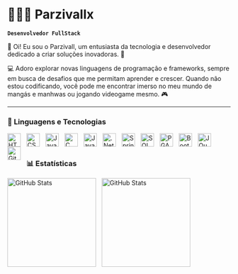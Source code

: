 # 👩🏻‍💻 Parzivallx

**`Desenvolvedor FullStack`**

👋 Oi! Eu sou o Parzivall, um entusiasta da tecnologia e desenvolvedor dedicado a criar soluções inovadoras. 🚀

💻 Adoro explorar novas linguagens de programação e frameworks, sempre em busca de desafios que me permitam aprender e crescer. Quando não estou codificando, você pode me encontrar imerso no meu mundo de mangás e manhwas ou  jogando videogame mesmo. 🎮



---

### 🤖 Linguagens e Tecnologias

<img 
    align="left" 
    alt="HTML"
    title="HTML" 
    width="30px" 
    style="padding-right: 10px;" 
    src="https://cdn.jsdelivr.net/gh/devicons/devicon@latest/icons/html5/html5-original.svg" 
/>
<img 
    align="left" 
    alt="CSS" 
    title="CSS"
    width="30px" 
    style="padding-right: 10px;" 
    src="https://cdn.jsdelivr.net/gh/devicons/devicon@latest/icons/css3/css3-original.svg" 
/>
<img 
    align="left" 
    alt="JavaScript" 
    title="JavaScript"
    width="30px" 
    style="padding-right: 10px;" 
    src="https://cdn.jsdelivr.net/gh/devicons/devicon@latest/icons/javascript/javascript-original.svg" 
/>
<img 
    align="left" 
    alt="C Sharp"
    title="C Sharp" 
    width="30px" 
    style="padding-right: 10px;" 
    src="https://devicon-website.vercel.app/api/csharp/original.svg"   
/>

<img 
    align="left" 
    alt="Java" 
    title="Java"
    width="30px" 
    style="padding-right: 10px;" 
    src="https://devicon-website.vercel.app/api/java/original.svg" 
/>

<img 
    align="left" 
    alt=".Net Core"
    title=".Net Core" 
    width="30px" 
    style="padding-right: 10px;" 
    src="https://devicon-website.vercel.app/api/dotnetcore/original.svg" 
/>
<img 
    align="left" 
    alt="Spring Boot"
    title="Spring Boot" 
    width="30px" 
    style="padding-right: 10px;" 
    src="https://devicon-website.vercel.app/api/spring/original.svg" 
/>
<img 
    align="left" 
    alt="SQL SERVER"
    title="SQL Server" 
    width="30px" 
    style="padding-right: 10px;" 
    src="https://devicon-website.vercel.app/api/microsoftsqlserver/plain.svg" 
/>
<img 
    align="left" 
    alt="PGAdmin"
    title="pgAdmin" 
    width="30px" 
    style="padding-right: 10px;" 
    src="https://devicon-website.vercel.app/api/postgresql/original.svg" 
/>
<img 
    align="left" 
    alt="Bootstrap"
    title="Bootstrap" 
    width="30px" 
    style="padding-right: 10px;" 
    src="https://cdn.jsdelivr.net/gh/devicons/devicon@latest/icons/bootstrap/bootstrap-original.svg" 
/>

<img 
    align="left" 
    alt="JQuery" 
    title="JQuery"
    width="30px" 
    style="padding-right: 10px;" 
    src="https://cdn.jsdelivr.net/gh/devicons/devicon@latest/icons/jquery/jquery-original.svg" 
/>
<img 
    align="left" 
    alt="Git" 
    title="Git"
    width="30px" 
    style="padding-right: 10px;" 
    src="https://cdn.jsdelivr.net/gh/devicons/devicon@latest/icons/git/git-original.svg" 
/>


<br/>
<br/>

### 📊 Estatísticas

<p>
  <img 
    align="left" 
    alt="GitHub Stats" 
    height="200" 
    style="padding-right: 10px;" 
    src="https://github-readme-stats.vercel.app/api?username=Parzivallx&show_icons=true&theme=neon&include_all_commits=true&locale=pt-br" 
  />

<img 
      align="left" 
      alt="GitHub Stats" 
      height="200" 
      style="padding-right: 10px;" 
      src="https://github-readme-stats.vercel.app/api/top-langs/?username=Parzivallx&theme=neon&layout=compact&custom_title=Tecnologias&langs_count=5" 
  />

</p>
